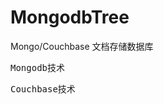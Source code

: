 # MongodbTree
Mongo/Couchbase 文档存储数据库

<pre>
Mongodb技术
</pre>

<pre>
Couchbase技术
</pre>

<pre>

</pre>
